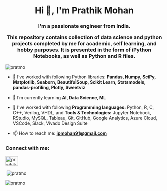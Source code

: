 <h1 align="center">Hi 👋, I'm Prathik Mohan</h1>
<h3 align="center">I'm a passionate engineer from India. 
  
This repository contains collection of data science and python projects completed by me for academic, self learning, and hobby purposes. It is presented in the form of iPython Notebooks, as well as Python and R files.</h3>

<p align="left"> <img src="https://komarev.com/ghpvc/?username=pratmo&label=Profile%20views&color=0e75b6&style=flat" alt="pratmo" /> </p>

- 🔭 I’ve worked with following Python libraries: **Pandas, Numpy, SciPy, Matplotlib, Seaborn, BeautifulSoup, Scikit Learn, Statsmodels, pandas-profiling, Plotly, Sweetviz**

- 🌱 I’m currently learning **AI, Data Science, ML**

- 👯 I've worked with following **Programming languages:** Python, R, C, C++, Verilog, VHDL, and **Tools & Technologies:** Jupyter Notebook, RStudio, MySQL, Tableau, Git, GitHub, Google Analytics, Azure Cloud, VSCode, Slack, Vivado Design Suite

- 📫 How to reach me: **ipmohan91@gmail.com**

<h3 align="left">Connect with me:</h3>
<p align="left">
<a href="https://linkedin.com/in/prathikmohan" target="blank"><img align="center" src="https://raw.githubusercontent.com/rahuldkjain/github-profile-readme-generator/master/src/images/icons/Social/linked-in-alt.svg" alt="prathikmohan" height="30" width="40" /></a>
</p>



<p>&nbsp;<img align="center" src="https://github-readme-stats.vercel.app/api?username=pratmo&show_icons=true&locale=en" alt="pratmo" /></p>

<p><img align="center" src="https://github-readme-streak-stats.herokuapp.com/?user=pratmo&" alt="pratmo" /></p>
